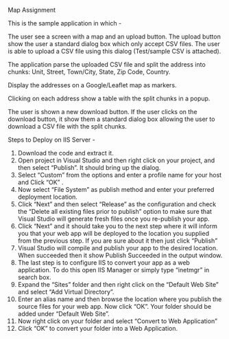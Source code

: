 Map Assignment
 
This is the sample application in which - 
 
The user see a screen with a map and an upload button. The upload button show the user a standard dialog box which only accept CSV files. The user is able to upload a CSV file using this dialog (Test/sample CSV is attached).

The application parse the uploaded CSV file and split the address into chunks: Unit, Street, Town/City, State, Zip Code, Country.

Display the addresses on a Google/Leaflet map as markers.

Clicking on each address show a table with the split chunks in a popup.

The user is shown a new download button. If the user clicks on the download button, it show them a standard dialog box allowing the user to download a CSV file with the split chunks.

Steps to Deploy on IIS Server - 

1. Download the code and extract it.
2. Open project in Visual Studio and then right click on your project, and then select “Publish”. It should bring up the dialog.
3. Select “Custom” from the options and enter a profile name for your host and Click “OK” .
4. Now select “File System” as publish method and enter your preferred deployment location.
5. Click “Next” and then select “Release” as the configuration and check the “Delete all existing files prior to publish” option to make sure that Visual Studio will generate fresh files once you re-publish your app.
6. Click “Next” and it should take you to the next step where it will inform you that your web app will be deployed to the location you supplied from the previous step. If you are sure about it then just click “Publish”
7. Visual Studio will compile and publish your app to the desired location. When succeeded then it show Publish Succeeded in the output window.
8. The last step is to configure IIS to convert your app as a web application. To do this open IIS Manager or simply type “inetmgr” in search box.
9. Expand the “Sites” folder and then right click on the “Default Web Site” and select “Add Virtual Directory”.
10. Enter an alias name and then browse the location where you publish the source files for your web app. Now click “OK”. Your folder should be added under “Default Web Site”.
11. Now right click on your folder and select “Convert to Web Application”
12. Click “OK” to convert your folder into a Web Application.
